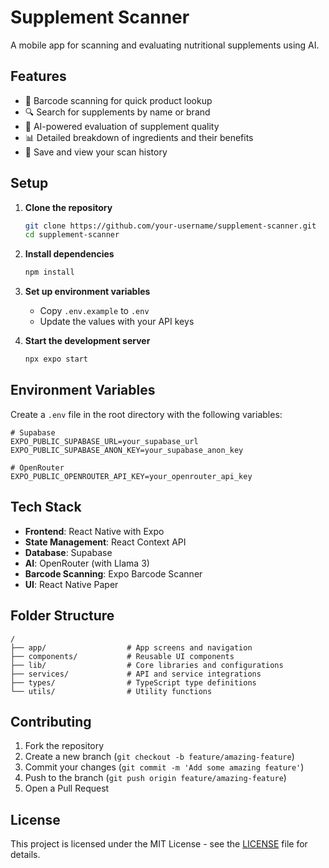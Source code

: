 # Supplement Scanner

A mobile app for scanning and evaluating nutritional supplements using AI.

## Features

- 📱 Barcode scanning for quick product lookup
- 🔍 Search for supplements by name or brand
- 🤖 AI-powered evaluation of supplement quality
- 📊 Detailed breakdown of ingredients and their benefits
- 💾 Save and view your scan history

## Setup

1. **Clone the repository**

   ```bash
   git clone https://github.com/your-username/supplement-scanner.git
   cd supplement-scanner
   ```

2. **Install dependencies**

   ```bash
   npm install
   ```

3. **Set up environment variables**

   - Copy `.env.example` to `.env`
   - Update the values with your API keys

4. **Start the development server**
   ```bash
   npx expo start
   ```

## Environment Variables

Create a `.env` file in the root directory with the following variables:

```
# Supabase
EXPO_PUBLIC_SUPABASE_URL=your_supabase_url
EXPO_PUBLIC_SUPABASE_ANON_KEY=your_supabase_anon_key

# OpenRouter
EXPO_PUBLIC_OPENROUTER_API_KEY=your_openrouter_api_key
```

## Tech Stack

- **Frontend**: React Native with Expo
- **State Management**: React Context API
- **Database**: Supabase
- **AI**: OpenRouter (with Llama 3)
- **Barcode Scanning**: Expo Barcode Scanner
- **UI**: React Native Paper

## Folder Structure

```
/
├── app/                  # App screens and navigation
├── components/           # Reusable UI components
├── lib/                  # Core libraries and configurations
├── services/             # API and service integrations
├── types/                # TypeScript type definitions
└── utils/                # Utility functions
```

## Contributing

1. Fork the repository
2. Create a new branch (`git checkout -b feature/amazing-feature`)
3. Commit your changes (`git commit -m 'Add some amazing feature'`)
4. Push to the branch (`git push origin feature/amazing-feature`)
5. Open a Pull Request

## License

This project is licensed under the MIT License - see the [LICENSE](LICENSE) file for details.
